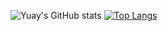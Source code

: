 ![Yuay's GitHub stats](https://github-readme-stats.vercel.app/api?username=YuayYeonhi&count_private=true&show_icons=true)
[![Top Langs](https://github-readme-stats.vercel.app/api/top-langs/?username=YuayYeonhi&hide=javascript,html)](https://github.com/anuraghazra/github-readme-stats)
